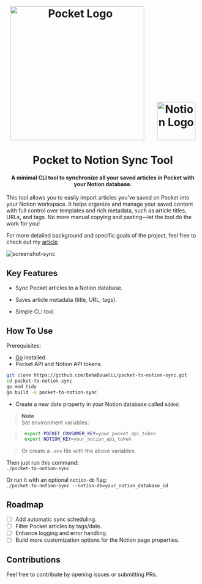 
<h1 align="center">
  <br>
  <p align="center"> <img src="https://upload.wikimedia.org/wikipedia/commons/2/2e/Pocket_App_Logo.png" alt="Pocket Logo" width="350"/> &nbsp;&nbsp;&nbsp; <img src="https://upload.wikimedia.org/wikipedia/commons/e/e9/Notion-logo.svg" alt="Notion Logo" width="100"/> </p>
  Pocket to Notion Sync Tool
  <br>
</h1>

<h4 align="center">A minimal CLI tool to synchronize all your saved articles in Pocket with your Notion database.</h4>

This tool allows you to easily import articles you've saved on Pocket into your Notion workspace. It helps organize and manage your saved content with full control over templates and rich metadata, such as article titles, URLs, and tags. No more manual copying and pasting—let the tool do the work for you!

For more detailed background and specific goals of the project, feel free to check out my [article](https://secured-polygon-902513.framer.app/projects/pocket-to-notion-sync)

![screenshot-sync](https://github.com/user-attachments/assets/07e028d9-d344-490f-bdfd-234e970e7153)

## Key Features

* Sync Pocket articles to a Notion database. 
* Saves article metadata (title, URL, tags). 

* Simple CLI tool.

## How To Use

Prerequisites:
- [Go](https://golang.org/) installed. 
- Pocket API and Notion API tokens.
```bash 
git clone https://github.com/BahaBoualii/pocket-to-notion-sync.git 
cd pocket-to-notion-sync 
go mod tidy 
go build -o pocket-to-notion-sync
```
- Create a new date property in your Notion database called `Added`.

> **Note**  
> Set environment variables:  
    
>  ```bash    
>   export POCKET_CONSUMER_KEY=your_pocket_api_token
>   export NOTION_KEY=your_notion_api_token
 
> Or create a `.env` file with the above variables.

Then just run this command:  
`./pocket-to-notion-sync`

Or run it with an optional `notion-db` flag:  
`./pocket-to-notion-sync --notion-db=your_notion_database_id`

## Roadmap

 - [ ] Add automatic sync scheduling.
 - [ ] Filter Pocket articles by tags/date.
 - [ ] Enhance logging and error handling.
 - [ ] Build more customization options for the Notion page properties.

## Contributions

Feel free to contribute by opening issues or submitting PRs.

